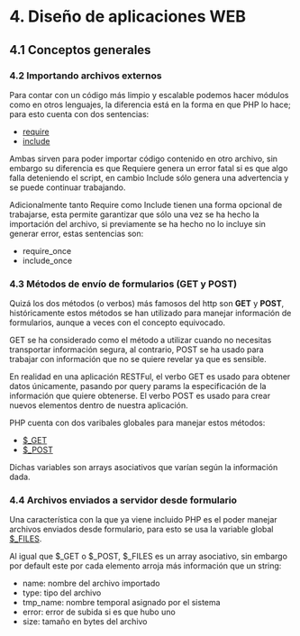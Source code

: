 # 4. Diseño de aplicaciones WEB

## 4.1 Conceptos generales

### 4.2 Importando archivos externos

Para contar con un código más limpio y escalable podemos hacer módulos como en otros lenguajes, la diferencia está en la forma en que PHP lo hace; para esto cuenta con dos sentencias:

- [require](http://php.net/manual/es/function.require.php)
- [include](http://php.net/manual/es/function.include.php)

Ambas sirven para poder importar código contenido en otro archivo, sin embargo su diferencia es que Requiere genera un error fatal si es que algo falla deteniendo el script, en cambio Include sólo genera una advertencia y se puede continuar trabajando.

Adicionalmente tanto Require como Include tienen una forma opcional de trabajarse, esta permite garantizar que sólo una vez se ha hecho la importación del archivo, si previamente se ha hecho no lo incluye sin generar error, estas sentencias son:

- require_once
- include_once

### 4.3 Métodos de envío de formularios (GET y POST)

Quizá los dos métodos (o verbos) más famosos del http son **GET** y **POST**, históricamente estos métodos se han utilizado para manejar información de formularios, aunque a veces con el concepto equivocado.

GET se ha considerado como el método a utilizar cuando no necesitas transportar información segura, al contrario, POST se ha usado para trabajar con información que no se quiere revelar ya que es sensible.

En realidad en una aplicación RESTFul, el verbo GET es usado para obtener datos únicamente, pasando por query params la especificación de la información que quiere obtenerse. El verbo POST es usado para crear nuevos elementos dentro de nuestra aplicación.

PHP cuenta con dos varibales globales para manejar estos métodos:

- [$_GET](http://php.net/manual/es/reserved.variables.get.php)
- [$_POST](http://php.net/manual/es/reserved.variables.post.php)

Dichas variables son arrays asociativos que varían según la información dada.

### 4.4 Archivos enviados a servidor desde formulario

Una característica con la que ya viene incluido PHP es el poder manejar archivos enviados desde formulario, para esto se usa la variable global [$_FILES](http://php.net/manual/es/reserved.variables.files.php).

Al igual que $_GET o $_POST, $_FILES es un array asociativo, sin embargo por default este por cada elemento arroja más información que un string:

- name: nombre del archivo importado
- type: tipo del archivo
- tmp_name: nombre temporal asignado por el sistema
- error: error de subida si es que hubo uno
- size: tamaño en bytes del archivo
<!--stackedit_data:
eyJoaXN0b3J5IjpbLTM0NDc3NDI0OV19
-->